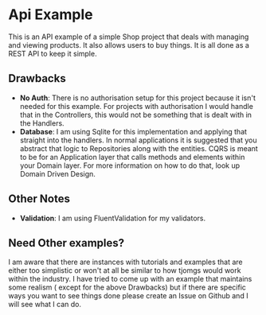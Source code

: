 ﻿# Api Example

This is an API example of a simple Shop project that deals with managing and viewing products. It also allows users to
buy things. It is all done as a REST API to keep it simple.

## Drawbacks

- **No Auth**: There is no authorisation setup for this project because it isn't needed for this example. For projects
  with authorisation I would handle that in the Controllers, this would not be something that is dealt with in the Handlers.
- **Database**: I am using Sqlite for this implementation and applying that straight into the handlers. In normal
  applications it is suggested that you abstract that logic to Repositories along with the entities. CQRS is meant to be
  for an Application layer that calls methods and elements within your Domain layer. For more information on how to do that, look up Domain Driven Design.

## Other Notes

- **Validation**: I am using FluentValidation for my validators.

## Need Other examples?

I am aware that there are instances with tutorials and examples that are either too simplistic or won't at all be
similar to how tjomgs would work within the industry. I have tried to come up with an example that maintains some realism (
except for the above Drawbacks) but if there are specific ways you want to see things done please create an Issue on Github and
I will see what I can do. 